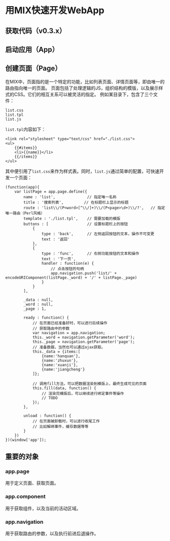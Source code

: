 # 用MIX快速开发WebApp

## 获取代码（v0.3.x）

## 启动应用（App）

## 创建页面（Page）

在MIX中，页面指的是一个特定的功能，比如列表页面、详情页面等，即由唯一的路由指向唯一的页面。
页面包括了处理逻辑的JS，组织结构的模版，以及展示样式的CSS。它们的相互关系可以被灵活的指定。
例如某目录下，包含了三个文件：

	list.css
	list.tpl
	list.js

`list.tpl`内容如下：

	<link rel="stylesheet" type="text/css" href="./list.css">
	<ul>
		{{#items}}
		<li>{{name}}</li>
		{{/items}}
	</ul>

其中便引用了`list.css`来作为样式表。同时，`list.js`通过简单的配置，可快速开发一个页面：

	(function(app){
		var listPage = app.page.define({
			name : 'list',				// 指定唯一名称
			title : '搜索列表',			// 在标题栏上显示的标题
			route : 'list\\/(P<word>[^\\/]+)\\/(P<page>\d+)\\/?',	// 指定唯一路由（Perl风格）
			template : './list.tpl',	// 需要加载的模版
			buttons : [					// 设置标题栏上的按钮
				{
					type : 'back',		// 左侧返回按钮的文本，操作不可变更
					text : '返回'
				},
				{
					type : 'func',		// 右侧功能按钮的文本和操作
					text : '下一页',
					handler : function(e) {
						// 点击按钮的句柄
						app.navigation.push('list/' + encodeURIComponent(listPage._word) + '/' + listPage._page)
					}
				}
			],

			_data : null,
			_word : null,
			_page : 1,
			
			ready : function() {
				// 在页面已经准备好时，可以进行后续操作
				// 获取路由中的参数
				var navigation = app.navigation;
				this._word = navigation.getParameter('word');
				this._page = navigation.getParameter('page');
				// 准备数据，当然也可以通过ajax获取。
				this._data = {items:[
					{name:'hanquan'},
					{name:'zhuxun'},
					{name:'xuanji'},
					{name:'jiangcheng'}
				]};	
				
				// 调用fill方法，可以把数据渲染到模版上，最终生成可见的页面
				this.fill(data, function() {	
					// 渲染完模版后，可以继续进行绑定事件等操作
					// TODO
				});
			},

			unload : function() {
				// 在页面被卸载时，可以进行收尾工作
				// 比如解绑事件，缓存数据等等
			}
		})
	})(window['app']);

## 重要的对象

### app.page

用于定义页面、获取页面。

### app.component

用于获取组件，以及当前的活动区域。

### app.navigation

用于获取路由的参数，以及执行前进后退操作。
	

	

